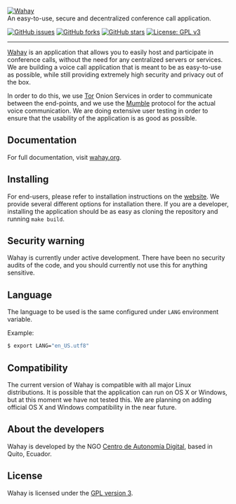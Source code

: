 <p>
  <a href="https://wahay.org/" target="_blank" rel="noopener noreferrer">
    <img src="https://wahay.org/assets/img/logo.svg" alt="Wahay" />
  </a><br>
  An easy-to-use, secure and decentralized conference call application.
</p>

<p>
  <a href="https://github.com/digitalautonomy/wahay/issues"><img alt="GitHub issues" src="https://img.shields.io/github/issues/digitalautonomy/wahay"></a>
  <a href="https://github.com/digitalautonomy/wahay/network"><img alt="GitHub forks" src="https://img.shields.io/github/forks/digitalautonomy/wahay"></a>
  <a href="https://github.com/digitalautonomy/wahay/stargazers"><img alt="GitHub stars" src="https://img.shields.io/github/stars/digitalautonomy/wahay"></a>
  <a href="https://www.gnu.org/licenses/gpl-3.0"><img alt="License: GPL v3" src="https://img.shields.io/badge/License-GPLv3-blue.svg"></a>
</p>

------

[Wahay](https://wahay.org) is an application that allows you to easily host and participate in conference calls, without the need for any
centralized servers or services. We are building a voice call application that is meant to be as easy-to-use as possible, while still
providing extremely high security and privacy out of the box.

In order to do this, we use [Tor](https://torproject.org) Onion Services in order to communicate between the end-points, and we use the [Mumble](https://www.mumble.info) protocol for the actual voice communication. We are doing extensive user testing in order to ensure that the usability of the application is as good as possible.

## Documentation

For full documentation, visit [wahay.org](https://wahay.org/documentation/index.html).

## Installing

For end-users, please refer to installation instructions on the [website](https://wahay.org/documentation/getting-started/installation/). We provide several different options for installation there. If you are a developer, installing the application should be as easy as cloning the repository and running `make build`.

## Security warning

Wahay is currently under active development. There have been no security audits
of the code, and you should currently not use this for anything sensitive.

## Language

The language to be used is the same configured under `LANG` environment variable.

Example:

```bash
$ export LANG="en_US.utf8"
```

## Compatibility

The current version of Wahay is compatible with all major Linux distributions. It is possible that the application can run on OS X or
Windows, but at this moment we have not tested this. We are planning on adding official OS X and Windows compatibility in the near future.

## About the developers

Wahay is developed by the NGO [Centro de Autonomía Digital](https://autonomia.digital), based in Quito, Ecuador.

## License

Wahay is licensed under the [GPL version 3](https://www.gnu.org/licenses/gpl-3.0.html).
